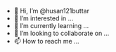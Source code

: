 - 👋 Hi, I’m @husan121buttar
- 👀 I’m interested in ...
- 🌱 I’m currently learning ...
- 💞️ I’m looking to collaborate on ...
- 📫 How to reach me ...

<!---
husan121buttar/husan121buttar is a ✨ special ✨ repository because its `README.md` (this file) appears on your GitHub profile.
You can click the Preview link to take a look at your changes.
--->
